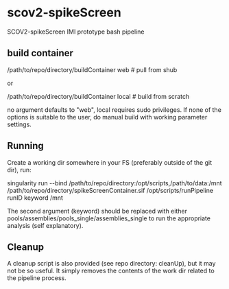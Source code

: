 # scov2-spikeScreen

SCOV2-spikeScreen IMI prototype bash pipeline

## build container

/path/to/repo/directory/buildContainer web # pull from shub

or

/path/to/repo/directory/buildContainer local # build from scratch

no argument defaults to "web", local requires sudo privileges. If none of the options is suitable to the user, do manual build with working parameter settings. 

## Running

Create a working dir somewhere in your FS (preferably outside of the git dir), run:

singularity run --bind /path/to/repo/directory:/opt/scripts,/path/to/data:/mnt /path/to/repo/directory/spikeScreenContainer.sif /opt/scripts/runPipeline runID keyword /mnt

The second argument (keyword) should be replaced with either pools/assemblies/pools_single/assemblies_single to run the appropriate analysis (self explanatory).

## Cleanup

A cleanup script is also provided (see repo directory: cleanUp), but it may not be so useful. It simply removes the contents of the work dir related to the pipeline process.

